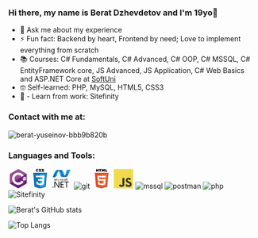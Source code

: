 ### Hi there, my name is Berat Dzhevdetov and I'm 19yo👋

- 💬 Ask me about my experience
- ⚡ Fun fact: Backend by heart, Frontend by need; Love to implement everything from scratch
- 📚 Courses: C# Fundamentals, C# Advanced, C# OOP, C# MSSQL, C# EntityFramework core, JS Advanced, JS Application, C# Web Basics and ASP.NET Core at [SoftUni](https://softuni.bg/)
- 🤓 Self-learned: PHP, MySQL, HTML5, CSS3  
- 🏢 - Learn from work: Sitefinity

### Contact with me at:
<a style="text-decoration: none;" href="https://www.linkedin.com/in/berat-yuseinov-bbb9b820b" rel="nofollow">
  <img align="center" src="https://camo.githubusercontent.com/28bbd2596707954793abeff9eb24d343c1c78b7bf184b90294b4b190c6097a65/68747470733a2f2f63646e2e6a7364656c6976722e6e65742f6e706d2f73696d706c652d69636f6e7340332e302e312f69636f6e732f6c696e6b6564696e2e737667" alt="berat-yuseinov-bbb9b820b" height="30" width="40" data-canonical-src="https://cdn.jsdelivr.net/npm/simple-icons@3.0.1/icons/linkedin.svg" style="max-width:100%;">
</a>

### Languages and Tools:

<p align="left">
<a style="text-decoration: none;" href="https://www.w3schools.com/cs/" rel="nofollow">
  <img src="https://raw.githubusercontent.com/devicons/devicon/master/icons/csharp/csharp-original.svg" alt="csharp" width="40" height="40" style="max-width:100%;">
</a>
<a style="text-decoration: none;" href="https://www.w3schools.com/css/" rel="nofollow">
  <img src="https://raw.githubusercontent.com/devicons/devicon/master/icons/css3/css3-original-wordmark.svg" alt="css3" width="40" height="40" style="max-width:100%;">
</a>
<a style="text-decoration: none;" href="https://dotnet.microsoft.com/" rel="nofollow">
  <img src="https://raw.githubusercontent.com/devicons/devicon/master/icons/dot-net/dot-net-original-wordmark.svg" alt="dotnet" width="40" height="40" style="max-width:100%;"> </a>
<a style="text-decoration: none;" href="https://git-scm.com/" rel="nofollow">
  <img src="https://camo.githubusercontent.com/fbfcb9e3dc648adc93bef37c718db16c52f617ad055a26de6dc3c21865c3321d/68747470733a2f2f7777772e766563746f726c6f676f2e7a6f6e652f6c6f676f732f6769742d73636d2f6769742d73636d2d69636f6e2e737667" alt="git" width="40" height="40" data-canonical-src="https://www.vectorlogo.zone/logos/git-scm/git-scm-icon.svg" style="max-width:100%;">
</a>
<a style="text-decoration: none;" href="https://www.w3.org/html/" rel="nofollow">
  <img src="https://raw.githubusercontent.com/devicons/devicon/master/icons/html5/html5-original-wordmark.svg" alt="html5" width="40" height="40" style="max-width:100%;">
</a>
<a style="text-decoration: none;" href="https://developer.mozilla.org/en-US/docs/Web/JavaScript" rel="nofollow">
    <img src="https://raw.githubusercontent.com/devicons/devicon/master/icons/javascript/javascript-original.svg" alt="javascript" width="40" height="40" style="max-width:100%;"></a>
<a style="text-decoration: none;" href="https://www.microsoft.com/en-us/sql-server" rel="nofollow">
  <img src="https://odino.org/images/mssql-logo.png" alt="mssql" width="40" height="40" data-canonical-src="https://cdn.worldvectorlogo.com/logos/microsoft-sql-server.svg" style="max-width:100%;"></a>
<a style="text-decoration: none;" href="https://postman.com" rel="nofollow">
  <img src="https://camo.githubusercontent.com/93b32389bf746009ca2370de7fe06c3b5146f4c99d99df65994f9ced0ba41685/68747470733a2f2f7777772e766563746f726c6f676f2e7a6f6e652f6c6f676f732f676574706f73746d616e2f676574706f73746d616e2d69636f6e2e737667" alt="postman" width="40" height="40" data-canonical-src="https://www.vectorlogo.zone/logos/getpostman/getpostman-icon.svg" style="max-width:100%;">
</a>
<a style="text-decoration: none;" href="https://www.php.net/">
  <img src="https://pngimg.com/uploads/php/php_PNG20.png" alt="php" width="40" height="40" data-canonical-src="https://www.php.net/" style="max-width:100%;"></img>
</a>
<a style="text-decoration: none;" href="https://www.progress.com/sitefinity-cms">
  <img src="https://www.crmsynx.com/images/default-source/default-album/progress-sitefinity-logo.png" alt="Sitefinity" width="40" height="40" data-canonical-src="https://www.progress.com/sitefinity-cms" style="max-width:100%;"></img>
</a>
</p>
  
  ![Berat's GitHub stats](https://github-readme-stats.vercel.app/api?username=Berat-Dzhevdetov&theme=dark)
  
  ![Top Langs](https://github-readme-stats.vercel.app/api/top-langs/?username=Berat-Dzhevdetov&theme=dark&exclude_repo=github-readme-stats,anuraghazra.github.io)


